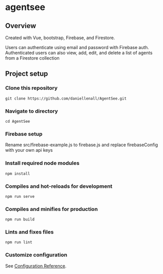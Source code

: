 # agentsee
## Overview
Created with Vue, bootstrap, Firebase, and Firestore.

Users can authenticate using email and password with Firebase auth.
Authenticated users can also view, add, edit, and delete a list of agents from a Firestore collection 

## Project setup

### Clone this repository
```
git clone https://github.com/daniellenall/AgentSee.git
```
### Navigate to directory
```
cd AgentSee
```

### Firebase setup

Rename src/firebase-example.js to firebase.js and replace firebaseConfig with your own api keys

### Install required node modules
```
npm install
```
###

### Compiles and hot-reloads for development
```
npm run serve
```

### Compiles and minifies for production
```
npm run build
```

### Lints and fixes files
```
npm run lint
```

### Customize configuration
See [Configuration Reference](https://cli.vuejs.org/config/).
